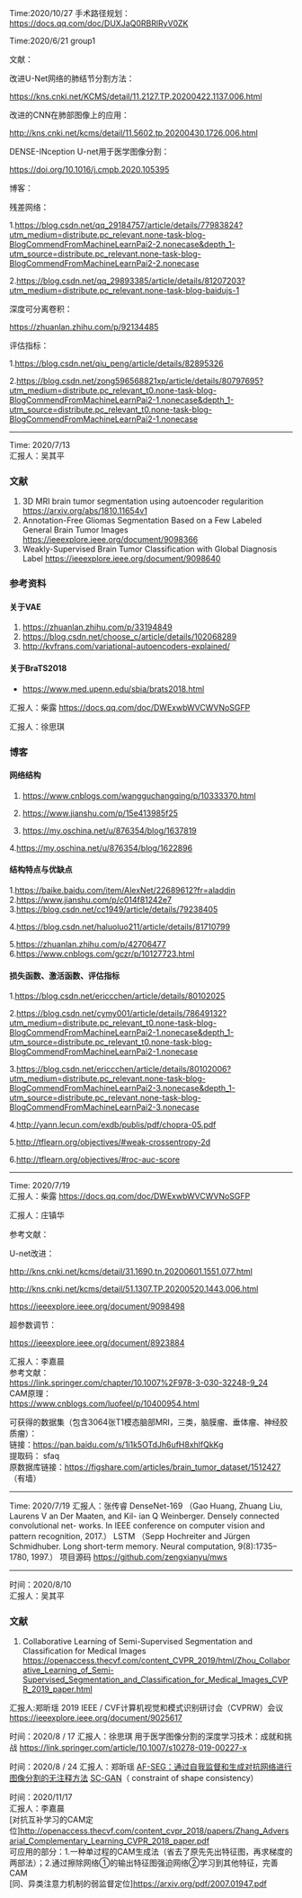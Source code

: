 Time:2020/10/27
手术路径规划：
https://docs.qq.com/doc/DUXJaQ0RBRlRyV0ZK

Time:2020/6/21
group1

文献：

改进U-Net网络的肺结节分割方法：

 https://kns.cnki.net/KCMS/detail/11.2127.TP.20200422.1137.006.html 

改进的CNN在肺部图像上的应用：

http://kns.cnki.net/kcms/detail/11.5602.tp.20200430.1726.006.html 

DENSE-INception U-net用于医学图像分割：

https://doi.org/10.1016/j.cmpb.2020.105395

博客：

残差网络：

1.https://blog.csdn.net/qq_29184757/article/details/77983824?utm_medium=distribute.pc_relevant.none-task-blog-BlogCommendFromMachineLearnPai2-2.nonecase&depth_1-utm_source=distribute.pc_relevant.none-task-blog-BlogCommendFromMachineLearnPai2-2.nonecase

2.https://blog.csdn.net/qq_29893385/article/details/81207203?utm_medium=distribute.pc_relevant.none-task-blog-baidujs-1

深度可分离卷积：

https://zhuanlan.zhihu.com/p/92134485

评估指标：

1.https://blog.csdn.net/qiu_peng/article/details/82895326

2.https://blog.csdn.net/zong596568821xp/article/details/80797695?utm_medium=distribute.pc_relevant_t0.none-task-blog-BlogCommendFromMachineLearnPai2-1.nonecase&depth_1-utm_source=distribute.pc_relevant_t0.none-task-blog-BlogCommendFromMachineLearnPai2-1.nonecase

---
Time: 2020/7/13  
汇报人：吴其平  
### 文献  
1. 3D MRI brain tumor segmentation using autoencoder regularition https://arxiv.org/abs/1810.11654v1  
2. Annotation-Free Gliomas Segmentation Based on a Few Labeled General Brain Tumor Images https://ieeexplore.ieee.org/document/9098366  
3. Weakly-Supervised Brain Tumor Classification with Global Diagnosis Label https://ieeexplore.ieee.org/document/9098640  

### 参考资料  
#### 关于VAE  
1. https://zhuanlan.zhihu.com/p/33194849  
2. https://blog.csdn.net/choose_c/article/details/102068289  
3. http://kvfrans.com/variational-autoencoders-explained/  
#### 关于BraTS2018
- https://www.med.upenn.edu/sbia/brats2018.html  

汇报人：柴露
https://docs.qq.com/doc/DWExwbWVCWVNoSGFP

汇报人：徐思琪 

### 博客
#### 网络结构
1. https://www.cnblogs.com/wangguchangqing/p/10333370.html
2. https://www.jianshu.com/p/15e413985f25

3. https://my.oschina.net/u/876354/blog/1637819

4.https://my.oschina.net/u/876354/blog/1622896 
#### 结构特点与优缺点
1.https://baike.baidu.com/item/AlexNet/22689612?fr=aladdin
2.https://www.jianshu.com/p/c014f81242e7
3.https://blog.csdn.net/cc1949/article/details/79238405

4.https://blog.csdn.net/haluoluo211/article/details/81710799

5.https://zhuanlan.zhihu.com/p/42706477
6.https://www.cnblogs.com/gczr/p/10127723.html
#### 损失函数、激活函数、评估指标
1.https://blog.csdn.net/ericcchen/article/details/80102025

2.https://blog.csdn.net/cymy001/article/details/78649132?utm_medium=distribute.pc_relevant_t0.none-task-blog-BlogCommendFromMachineLearnPai2-1.nonecase&depth_1-utm_source=distribute.pc_relevant_t0.none-task-blog-BlogCommendFromMachineLearnPai2-1.nonecase

3.https://blog.csdn.net/ericcchen/article/details/80102006?utm_medium=distribute.pc_relevant.none-task-blog-BlogCommendFromMachineLearnPai2-3.nonecase&depth_1-utm_source=distribute.pc_relevant.none-task-blog-BlogCommendFromMachineLearnPai2-3.nonecase

4.http://yann.lecun.com/exdb/publis/pdf/chopra-05.pdf

5.http://tflearn.org/objectives/#weak-crossentropy-2d

6.http://tflearn.org/objectives/#roc-auc-score

---
Time: 2020/7/19  
汇报人：柴露
https://docs.qq.com/doc/DWExwbWVCWVNoSGFP



汇报人：庄镇华

参考文献：

U-net改进：

http://kns.cnki.net/kcms/detail/31.1690.tn.20200601.1551.077.html

http://kns.cnki.net/kcms/detail/51.1307.TP.20200520.1443.006.html

https://ieeexplore.ieee.org/document/9098498

超参数调节：

https://ieeexplore.ieee.org/document/8923884


汇报人：李嘉晨  
参考文献：    
https://link.springer.com/chapter/10.1007%2F978-3-030-32248-9_24  
CAM原理：   
https://www.cnblogs.com/luofeel/p/10400954.html   
   
可获得的数据集（包含3064张T1模态脑部MRI，三类，脑膜瘤、垂体瘤、神经胶质瘤）：  
链接：https://pan.baidu.com/s/1i1k5OTdJh6ufH8xhlfQkKg   
提取码： sfaq   
原数据库链接：https://figshare.com/articles/brain_tumor_dataset/1512427 （有墙）

---
Time: 2020/7/19 
汇报人：张传睿
DenseNet-169
 （Gao Huang, Zhuang Liu, Laurens V an Der Maaten, and Kil-
ian Q Weinberger. Densely connected convolutional net-
works. In IEEE conference on computer vision and pattern
recognition, 2017.）
LSTM
（Sepp Hochreiter and Jürgen Schmidhuber. Long short-term
memory. Neural computation, 9(8):1735–1780, 1997.）
项目源码
https://github.com/zengxianyu/mws

---
时间：2020/8/10  
汇报人：吴其平  
### 文献  
1. Collaborative Learning of Semi-Supervised Segmentation and Classification for Medical Images https://openaccess.thecvf.com/content_CVPR_2019/html/Zhou_Collaborative_Learning_of_Semi-Supervised_Segmentation_and_Classification_for_Medical_Images_CVPR_2019_paper.html

汇报人:郑昕瑶
 2019 IEEE / CVF计算机视觉和模式识别研讨会（CVPRW）会议
https://ieeexplore.ieee.org/document/9025617


时间：2020/8 / 17
汇报人：徐思琪
用于医学图像分割的深度学习技术：成就和挑战
https://link.springer.com/article/10.1007/s10278-019-00227-x


时间：2020/8 / 24
汇报人：郑昕瑶
[AF-SEG：通过自我监督和生成对抗网络进行图像分割的无注释方法](https://ieeexplore.ieee.org/document/9098535/references#references)
[SC-GAN](https://link.springer.com/chapter/10.1007/978-3-030-32245-8_79)（ constraint of shape consistency）


时间：2020/11/17  
汇报人：李嘉晨  
[对抗互补学习的CAM定位]http://openaccess.thecvf.com/content_cvpr_2018/papers/Zhang_Adversarial_Complementary_Learning_CVPR_2018_paper.pdf  
可应用的部分：1.一种单过程的CAM生成法（省去了原先先出特征图，再求梯度的两部法）；2.通过擦除网络①的输出特征图强迫网络②学习到其他特征，完善CAM  
[同、异类注意力机制的弱监督定位]https://arxiv.org/pdf/2007.01947.pdf
